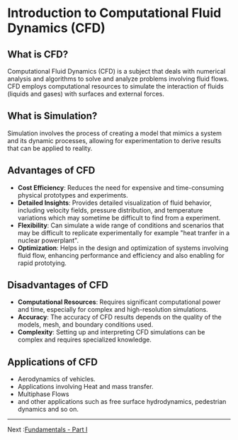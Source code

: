 # Introduction to Computational Fluid Dynamics (CFD)

## What is CFD?

Computational Fluid Dynamics (CFD) is a subject that deals with numerical analysis and algorithms to solve and analyze problems involving fluid flows. CFD employs computational resources to simulate the interaction of fluids (liquids and gases) with surfaces and external forces.

## What is Simulation?

Simulation involves the process of creating a model that mimics a system and its dynamic processes, allowing for experimentation to derive results that can be applied to reality.

## Advantages of CFD

- **Cost Efficiency**: Reduces the need for expensive and time-consuming physical prototypes and experiments.
- **Detailed Insights**: Provides detailed visualization of fluid behavior, including velocity fields, pressure distribution, and temperature variations which may sometime be difficult to find from a experiment.
- **Flexibility**: Can simulate a wide range of conditions and scenarios that may be difficult to replicate experimentally for example "heat tranfer in a nuclear powerplant".
- **Optimization**: Helps in the design and optimization of systems involving fluid flow, enhancing performance and efficiency and also enabling for rapid prototying.

## Disadvantages of CFD

- **Computational Resources**: Requires significant computational power and time, especially for complex and high-resolution simulations.
- **Accuracy**: The accuracy of CFD results depends on the quality of the models, mesh, and boundary conditions used.
- **Complexity**: Setting up and interpreting CFD simulations can be complex and requires specialized knowledge.

## Applications of CFD

- Aerodynamics of vehicles.
- Applications involving Heat and mass transfer.
- Multiphase Flows
- and other applications such as free surface hydrodynamics, pedestrian dynamics and so on.

---

Next :[Fundamentals - Part I](Fundamental_Part01.md)

